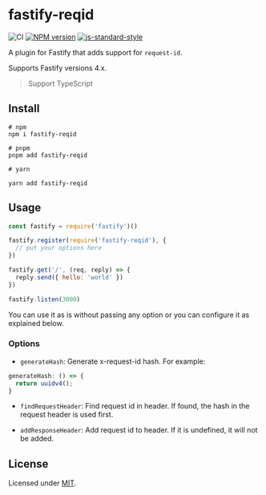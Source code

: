 # fastify-reqid

![CI](https://github.com/BlackHole1/fastify-reqid/workflows/CI/badge.svg)
[![NPM version](https://img.shields.io/npm/v/fastify-reqid.svg?style=flat)](https://www.npmjs.com/package/fastify-reqid)
[![js-standard-style](https://img.shields.io/badge/code%20style-standard-brightgreen.svg?style=flat)](https://standardjs.com/)

A plugin for Fastify that adds support for `request-id`.

Supports Fastify versions 4.x.

> Support TypeScript

## Install

```shell
# npm
npm i fastify-reqid

# pnpm
pnpm add fastify-reqid

# yarn

yarn add fastify-reqid
```

## Usage

```JavaScript
const fastify = require('fastify')()

fastify.register(require('fastify-reqid'), {
  // put your options here
})

fastify.get('/', (req, reply) => {
  reply.send({ hello: 'world' })
})

fastify.listen(3000)
```

You can use it as is without passing any option or you can configure it as explained below.

### Options

* `generateHash`: Generate x-request-id hash. For example:

```javascript
generateHash: () => {
  return uuidv4();
}
```

* `findRequestHeader`: Find request id in header. If found, the hash in the request header is used first.

* `addResponseHeader`: Add request id to header. If it is undefined, it will not be added.

## License

Licensed under [MIT](./LICENSE).
